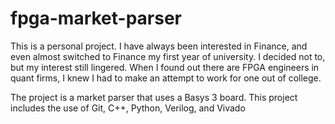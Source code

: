 # fpga-market-parser
This is a personal project. I have always been interested in Finance, and even almost switched to Finance my first year of university. I decided not to, but my interest still lingered. When I found out there are FPGA engineers in quant firms, I knew I had to make an attempt to work for one out of college.

The project is a market parser that uses a Basys 3 board. This project includes the use of Git, C++, Python, Verilog, and Vivado
